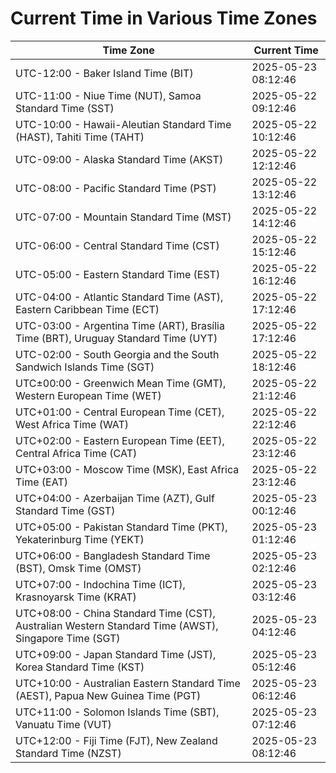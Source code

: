 # Current Time in Various Time Zones

| Time Zone | Current Time |
|-----------|--------------|
| UTC-12:00 - Baker Island Time (BIT) | 2025-05-23 08:12:46 |
| UTC-11:00 - Niue Time (NUT), Samoa Standard Time (SST) | 2025-05-22 09:12:46 |
| UTC-10:00 - Hawaii-Aleutian Standard Time (HAST), Tahiti Time (TAHT) | 2025-05-22 10:12:46 |
| UTC-09:00 - Alaska Standard Time (AKST) | 2025-05-22 12:12:46 |
| UTC-08:00 - Pacific Standard Time (PST) | 2025-05-22 13:12:46 |
| UTC-07:00 - Mountain Standard Time (MST) | 2025-05-22 14:12:46 |
| UTC-06:00 - Central Standard Time (CST) | 2025-05-22 15:12:46 |
| UTC-05:00 - Eastern Standard Time (EST) | 2025-05-22 16:12:46 |
| UTC-04:00 - Atlantic Standard Time (AST), Eastern Caribbean Time (ECT) | 2025-05-22 17:12:46 |
| UTC-03:00 - Argentina Time (ART), Brasília Time (BRT), Uruguay Standard Time (UYT) | 2025-05-22 17:12:46 |
| UTC-02:00 - South Georgia and the South Sandwich Islands Time (SGT) | 2025-05-22 18:12:46 |
| UTC±00:00 - Greenwich Mean Time (GMT), Western European Time (WET) | 2025-05-22 21:12:46 |
| UTC+01:00 - Central European Time (CET), West Africa Time (WAT) | 2025-05-22 22:12:46 |
| UTC+02:00 - Eastern European Time (EET), Central Africa Time (CAT) | 2025-05-22 23:12:46 |
| UTC+03:00 - Moscow Time (MSK), East Africa Time (EAT) | 2025-05-22 23:12:46 |
| UTC+04:00 - Azerbaijan Time (AZT), Gulf Standard Time (GST) | 2025-05-23 00:12:46 |
| UTC+05:00 - Pakistan Standard Time (PKT), Yekaterinburg Time (YEKT) | 2025-05-23 01:12:46 |
| UTC+06:00 - Bangladesh Standard Time (BST), Omsk Time (OMST) | 2025-05-23 02:12:46 |
| UTC+07:00 - Indochina Time (ICT), Krasnoyarsk Time (KRAT) | 2025-05-23 03:12:46 |
| UTC+08:00 - China Standard Time (CST), Australian Western Standard Time (AWST), Singapore Time (SGT) | 2025-05-23 04:12:46 |
| UTC+09:00 - Japan Standard Time (JST), Korea Standard Time (KST) | 2025-05-23 05:12:46 |
| UTC+10:00 - Australian Eastern Standard Time (AEST), Papua New Guinea Time (PGT) | 2025-05-23 06:12:46 |
| UTC+11:00 - Solomon Islands Time (SBT), Vanuatu Time (VUT) | 2025-05-23 07:12:46 |
| UTC+12:00 - Fiji Time (FJT), New Zealand Standard Time (NZST) | 2025-05-23 08:12:46 |
